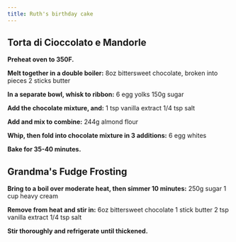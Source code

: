 ```yaml
---
title: Ruth's birthday cake
---
```


## Torta di Cioccolato e Mandorle

**Preheat oven to 350F.**

**Melt together in a double boiler:**
8oz bittersweet chocolate, broken into pieces
2 sticks butter

**In a separate bowl, whisk to ribbon:**
6 egg yolks
150g sugar

**Add the chocolate mixture, and:**
1 tsp vanilla extract
1/4 tsp salt

**Add and mix to combine:**
244g almond flour

**Whip, then fold into chocolate mixture in 3 additions:**
6 egg whites

**Bake for 35-40 minutes.**

## Grandma's Fudge Frosting

**Bring to a boil over moderate heat, then simmer 10 minutes:**
250g sugar
1 cup heavy cream

**Remove from heat and stir in:**
6oz bittersweet chocolate
1 stick butter
2 tsp vanilla extract
1/4 tsp salt

**Stir thoroughly and refrigerate until thickened.**
